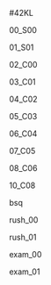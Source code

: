 #42KL

00_S00

01_S01

02_C00

03_C01

04_C02

05_C03

06_C04

07_C05

08_C06

10_C08

bsq

rush_00

rush_01

exam_00

exam_01
